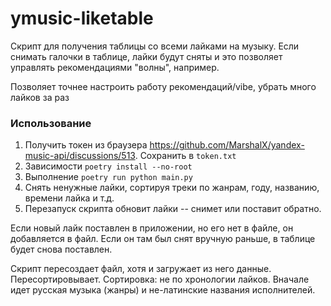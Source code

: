 # ymusic-liketable

Скрипт для получения таблицы со всеми лайками на музыку. Если снимать галочки в таблице, лайки будут сняты и это позволяет управлять рекомендациями "волны", например.

Позволяет точнее настроить работу рекомендаций/vibe, убрать много лайков за раз

### Использование

 1. Получить токен из браузера https://github.com/MarshalX/yandex-music-api/discussions/513. Сохранить в `token.txt`
 3. Зависимости 
      `poetry install --no-root`
 4. Выполнение
      `poetry run python main.py`
 7. Снять ненужные лайки, сортируя треки по жанрам, году, названию, времени лайка и т.д.
 9. Перезапуск скрипта обновит лайки -- снимет или поставит обратно.

Если новый лайк поставлен в приложении, но его нет в файле, он добавляется в файл. Если он там был снят вручную раньше, в таблице будет снова поставлен.

Скрипт пересоздает файл, хотя и загружает из него данные. Пересортировывает. Сортировка: не по хронологии лайков. Вначале идет русская музыка (жанры) и не-латинские названия исполнителей.
